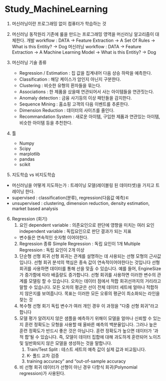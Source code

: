 # Study_MachineLearning

1. 머신러닝이란
    프로그래밍 없이 컴퓨터가 학습하는 것

2. 머신러닝 동작원리
    기존에 룰을 만드는 프로그래밍 영역을 머신러닝 알고리즘이 대체한다.
    개발 workflow       : DATA -> Feature Extraction -> A Set Of Rules -> What is this Entitiy? -> Dog
    머신러닝 workflow : DATA -> Feature Extraction -> A Machine Learning Model -> What is this Entitiy? -> Dog

3. 머신러닝 기술 종류
    - Regression / Estimation : 집 값을 집계내어 다음 상승 하락을 예측한다.
    - Classification : 해당 케이스가 암인지 아닌지 구분한다.
    - Clustering : 비슷한 유형의 환자들을 묶는다.
    - Associations : 한 제품을 샀을때 연관되어서 사는 아이템들을 연관짓는다.
    - Anomaly detection : 금융 사기등의 이상 패턴들을 감지한다.
    - Sequence Mining : 홈쇼핑 고객의 다음 이벤트를 추론한다.
    - Dimension Reduction : 데이터의 사이즈를 줄인다.
    - Recommandation System : 새로운 아이템, 구입한 제품과 연관있는 아이템, 비슷한 아이템 등을 추천한다. 

4. 툴
    - Numpy
    - Scipy
    - marplotlib
    - pandas
    - scikit

5. 지도학습 vs 비지도학습
- 머신러닝을 어떻게 지도하는가 : 트레이닝 모델(레이블링 된 데이터셋)을 가지고 트레이닝 한다.
- supervised : classification(분류), regression(다음값 예측)ㅌ
- unsupervised : clustering, dimension reduction, density estimation, market based analysis

6. Regression (회기)
    1. 요인
    dependent variable : 의존요인으로 판단에 영향을 미치는 여러 요인
    independent variable : 독립요인으로 판단 결과가 되는 지표
    * 변수들은 연속적인 숫자형 이어야한다.
    2. Regression 종류
        Simple Regression : 독립 요인이 1개
        Multiple Regression : 독립 요인이 2개 이상
    3. 단순형 선형 회귀
        선형 회귀는 관계를 설명하는 데 사용되는 선형 모형의 근사값입니다.
        선형 회귀 분석의 핵심은 종속 값이 연속적이어야한다는 것입니다
        선형 회귀를 사용하면 데이터를 통해 선을 맞출 수 있습니다.
        예를 들어, EngineSize가 증가함에 따라 배출량도 증가합니다.
        선형 회귀를 사용하면 이러한 변수의 관계를 모델링 할 수 있습니다.
        오차는 데이터 점에서 적합 회귀선까지의 거리라고 말할 수 있습니다.
        모든 오차의 평균은 선이 전체 데이터 세트에 얼마나 적합하지 않은지를 보여줍니다.
        목표는 이러한 모든 오류의 평균이 최소화되는 라인을 찾는 것
    4. 복수형 선형 회기
        독립 변수가 여러 개인 경우 이 과정을 "다중 선형 회귀"라고합니다
    5. 모델 평가
        알려지지 않은 샘플을 예측하기 위해이 모델을 얼마나 신뢰할 수 있는지
        훈련 정확도는 모형을 사용할 때 올바른 예측의 백분율입니다.
        그러나 높은 훈련 정확도가 반드시 좋은 것은 아닙니다.
        훈련 정확도가 높으면 데이터가 '과적 합'될 수 있습니다.
        즉, 모델이 데이터 집합에 대해 과도하게 훈련되어 노이즈 및 일반화되지 않은 모델을 생성하는 것을 말합니다.
        1. Train/Test Split : 테스트 세트의 예측 값이 실제 값과 비교됩니다.
        2. K- 폴드 교차 검증
        3. training accuracy” and “out-of-sample accuracy
    6. 비 선형 회귀
    데이터가 선형이 아닌 경우 다항식 회귀(Polynomial regression)가 사용된다.
